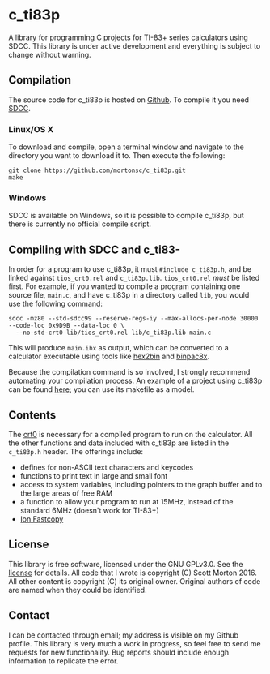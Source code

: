# c_ti83p
A library for programming C projects for TI-83+ series calculators using SDCC.
This library is under active development and everything is  subject to change without warning.

## Compilation
The source code for c_ti83p is hosted on [Github](https://github.com/mortonsc/c_ti83p).
To compile it you need [SDCC](http://sdcc.sourceforge.net/).

### Linux/OS X
To download and compile, open a terminal window and navigate to the directory you want to download it to.
Then execute the following:

    git clone https://github.com/mortonsc/c_ti83p.git
    make

### Windows
SDCC is available on Windows, so it is possible to compile c_ti83p, but there is currently no official compile script.

## Compiling with SDCC and c_ti83-
In order for a program to use c_ti83p, it must `#include c_ti83p.h`, and be linked against `tios_crt0.rel`
and `c_ti83p.lib`. `tios_crt0.rel` *must* be listed first.
For example, if you wanted to compile a program containing one source file, `main.c`, 
and have c_ti83p in a directory called `lib`, you would use the following command:

    sdcc -mz80 --std-sdcc99 --reserve-regs-iy --max-allocs-per-node 30000 --code-loc 0x9D9B --data-loc 0 \
      --no-std-crt0 lib/tios_crt0.rel lib/c_ti83p.lib main.c
This will produce `main.ihx` as output, which can be converted to a calculator executable using tools like
[hex2bin](http://hex2bin.sourceforge.net/) and [binpac8x](http://www.ticalc.org/archives/files/fileinfo/429/42915.html).

Because the compilation command is so involved, I strongly recommend automating your compilation process.
An example of a project using c_ti83p can be found [here](https://github.com/mortonsc/TIgameoflife);
you can use its makefile as a model.

## Contents
The [crt0](tios_crt0.s) is necessary for a compiled program to run on the calculator. 
All the other functions and data included with c_ti83p are listed in the `c_ti83p.h` header. The offerings include:
* defines for non-ASCII text characters and keycodes
* functions to print text in large and small font
* access to system variables, including pointers to the graph buffer and to the large areas of free RAM
* a function to allow your program to run at 15MHz, instead of the standard 6MHz (doesn't work for TI-83+)
* [Ion Fastcopy](http://wikiti.brandonw.net/index.php?title=Z80_Routines:Graphic:Fastcopy)

## License
This library is free software, licensed under the GNU GPLv3.0.
See the [license](LICENSE.txt) for details.
All code that I wrote is copyright (C) Scott Morton 2016.
All other content is copyright (C) its original owner.
Original authors of code are named when they could be identified.

## Contact
I can be contacted through email; my address is visible on my Github profile.
This library is very much a work in progress, so feel free to send me requests for new functionality.
Bug reports should include enough information to replicate the error.
